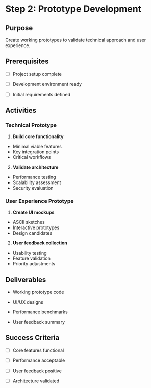 # Step 2: Prototype Development

## Purpose

Create working prototypes to validate technical approach and user experience.

## Prerequisites

- [ ] Project setup complete

- [ ] Development environment ready

- [ ] Initial requirements defined

## Activities

### Technical Prototype

1. **Build core functionality**
  - Minimal viable features
  - Key integration points
  - Critical workflows

2. **Validate architecture**
  - Performance testing
  - Scalability assessment
  - Security evaluation

### User Experience Prototype

1. **Create UI mockups**
  - ASCII sketches
  - Interactive prototypes
  - Design candidates

2. **User feedback collection**
  - Usability testing
  - Feature validation
  - Priority adjustments

## Deliverables

- Working prototype code

- UI/UX designs

- Performance benchmarks

- User feedback summary

## Success Criteria

- [ ] Core features functional

- [ ] Performance acceptable

- [ ] User feedback positive

- [ ] Architecture validated
